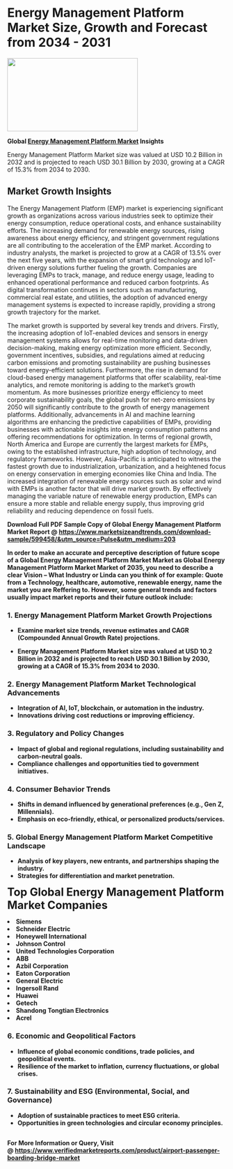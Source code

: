<H1>Energy Management Platform Market Size, Growth and Forecast from 2034 - 2031</H1><img class="aligncenter size-medium wp-image-584254" src="https://thirdeyenews.in/wp-content/uploads/2034/09/Global-Market-Research-300x168.jpeg" alt="" width="300" height="168" /><p><strong>Global&nbsp;<a href="https://www.marketsizeandtrends.com/download-sample/599458/&amp;utm_source=Pulse&amp;utm_medium=203">Energy Management Platform Market</a> Insights</strong></p><p>Energy Management Platform Market size was valued at USD 10.2 Billion in 2032 and is projected to reach USD 30.1 Billion by 2030, growing at a CAGR of 15.3% from 2034 to 2030.</p><p><h2>Market Growth Insights</h2> <p>The Energy Management Platform (EMP) market is experiencing significant growth as organizations across various industries seek to optimize their energy consumption, reduce operational costs, and enhance sustainability efforts. The increasing demand for renewable energy sources, rising awareness about energy efficiency, and stringent government regulations are all contributing to the acceleration of the EMP market. According to industry analysts, the market is projected to grow at a CAGR of 13.5% over the next five years, with the expansion of smart grid technology and IoT-driven energy solutions further fueling the growth. Companies are leveraging EMPs to track, manage, and reduce energy usage, leading to enhanced operational performance and reduced carbon footprints. As digital transformation continues in sectors such as manufacturing, commercial real estate, and utilities, the adoption of advanced energy management systems is expected to increase rapidly, providing a strong growth trajectory for the market.</p> <p><strong></strong></p> <p>The market growth is supported by several key trends and drivers. Firstly, the increasing adoption of IoT-enabled devices and sensors in energy management systems allows for real-time monitoring and data-driven decision-making, making energy optimization more efficient. Secondly, government incentives, subsidies, and regulations aimed at reducing carbon emissions and promoting sustainability are pushing businesses toward energy-efficient solutions. Furthermore, the rise in demand for cloud-based energy management platforms that offer scalability, real-time analytics, and remote monitoring is adding to the market’s growth momentum. As more businesses prioritize energy efficiency to meet corporate sustainability goals, the global push for net-zero emissions by 2050 will significantly contribute to the growth of energy management platforms. Additionally, advancements in AI and machine learning algorithms are enhancing the predictive capabilities of EMPs, providing businesses with actionable insights into energy consumption patterns and offering recommendations for optimization. In terms of regional growth, North America and Europe are currently the largest markets for EMPs, owing to the established infrastructure, high adoption of technology, and regulatory frameworks. However, Asia-Pacific is anticipated to witness the fastest growth due to industrialization, urbanization, and a heightened focus on energy conservation in emerging economies like China and India. The increased integration of renewable energy sources such as solar and wind with EMPs is another factor that will drive market growth. By effectively managing the variable nature of renewable energy production, EMPs can ensure a more stable and reliable energy supply, thus improving grid reliability and reducing dependence on fossil fuels.</p> <p><strong></p><p><span class=""><strong>Download Full PDF Sample Copy of Global Energy Management Platform Market Report</strong> @ <a href="https://www.marketsizeandtrends.com/download-sample/599458/&amp;utm_source=Pulse&amp;utm_medium=203" target="_blank">https://www.marketsizeandtrends.com/download-sample/599458/&amp;utm_source=Pulse&amp;utm_medium=203</a></span></p><p>In order to make an accurate and perceptive description of future scope of a Global&nbsp;Energy Management Platform Market Market as Global&nbsp;Energy Management Platform Market Market of 2035, you need to describe a clear Vision &ndash; What Industry or Linda can you think of for example: Quote from a Technology, healthcare, automotive, renewable energy, name the market you are Reffering to. However, some general trends and factors usually impact market reports and their future outlook include:</p><h3>1.&nbsp;<strong>Energy Management Platform Market Growth Projections</strong></h3><ul><li>Examine market size trends, revenue estimates and CAGR (Compounded Annual Growth Rate) projections.</li><li><p>Energy Management Platform Market size was valued at USD 10.2 Billion in 2032 and is projected to reach USD 30.1 Billion by 2030, growing at a CAGR of 15.3% from 2034 to 2030.</p></li></ul><h3>2.&nbsp;<strong>Energy Management Platform Market Technological Advancements</strong></h3><ul><li>Integration of AI, IoT, blockchain, or automation in the industry.</li><li>Innovations driving cost reductions or improving efficiency.</li></ul><h3>3.&nbsp;<strong>Regulatory and Policy Changes</strong></h3><ul><li>Impact of global and regional regulations, including sustainability and carbon-neutral goals.</li><li>Compliance challenges and opportunities tied to government initiatives.</li></ul><h3>4.&nbsp;<strong>Consumer Behavior Trends</strong></h3><ul><li>Shifts in demand influenced by generational preferences (e.g., Gen Z, Millennials).</li><li>Emphasis on eco-friendly, ethical, or personalized products/services.</li></ul><h3>5.&nbsp;<strong>Global Energy Management Platform Market Competitive Landscape</strong></h3><ul><li>Analysis of key players, new entrants, and partnerships shaping the industry.</li><li>Strategies for differentiation and market penetration.</li></ul><p data-pm-slice="1 1 []"><span style="color: inherit; font-family: inherit; font-size: 25px;">Top Global Energy Management Platform Market Companies</span></p><div class="" data-test-id=""><p><li>Siemens</li><li> Schneider Electric</li><li> Honeywell International</li><li> Johnson Control</li><li> United Technologies Corporation</li><li> ABB</li><li> Azbil Corporation</li><li> Eaton Corporation</li><li> General Electric</li><li> Ingersoll Rand</li><li> Huawei</li><li> Getech</li><li> Shandong Tongtian Electronics</li><li> Acrel</li></p></div><h3>6.&nbsp;<strong>Economic and Geopolitical Factors</strong></h3><ul><li>Influence of global economic conditions, trade policies, and geopolitical events.</li><li>Resilience of the market to inflation, currency fluctuations, or global crises.</li></ul><h3>7.&nbsp;<strong>Sustainability and ESG (Environmental, Social, and Governance)</strong></h3><ul><li>Adoption of sustainable practices to meet ESG criteria.</li><li>Opportunities in green technologies and circular economy principles.</li></ul><h2><strong style="font-size: 14px;">For More Information or Query, Visit @&nbsp;</strong><a style="background-color: #ffffff; font-size: 14px;" href="https://www.marketsizeandtrends.com/report/energy-management-platform-market/" target="_blank">https://www.verifiedmarketreports.com/product/airport-passenger-boarding-bridge-market</a></h2>
